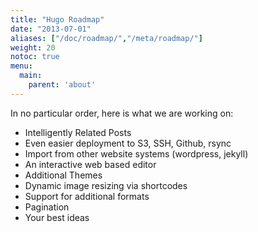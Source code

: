 ```yaml
---
title: "Hugo Roadmap"
date: "2013-07-01"
aliases: ["/doc/roadmap/","/meta/roadmap/"]
weight: 20
notoc: true
menu:
  main:
    parent: 'about'
---
```


In no particular order, here is what we are working on:

 * Intelligently Related Posts
 * Even easier deployment to S3, SSH, Github, rsync
 * Import from other website systems (wordpress, jekyll)
 * An interactive web based editor
 * Additional Themes
 * Dynamic image resizing via shortcodes
 * Support for additional formats
 * Pagination
 * Your best ideas

